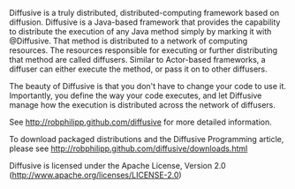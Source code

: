 Diffusive is a truly distributed, distributed-computing framework based on diffusion. Diffusive is a Java-based framework that provides the capability to distribute the execution of any Java method simply by marking it with @Diffusive. That method is distributed to a network of computing resources. The resources responsible for executing or further distributing that method are called diffusers. Similar to Actor-based frameworks, a diffuser can either execute the method, or pass it on to other diffusers.

The beauty of Diffusive is that you don't have to change your code to use it. Importantly, you define the way your code executes, and let Diffusive manage how the execution is distributed across the network of diffusers.

See http://robphilipp.github.com/diffusive for more detailed information.

To download packaged distributions and the Diffusive Programming article, please see http://robphilipp.github.com/diffusive/downloads.html

Diffusive is licensed under the Apache License, Version 2.0 (http://www.apache.org/licenses/LICENSE-2.0)

